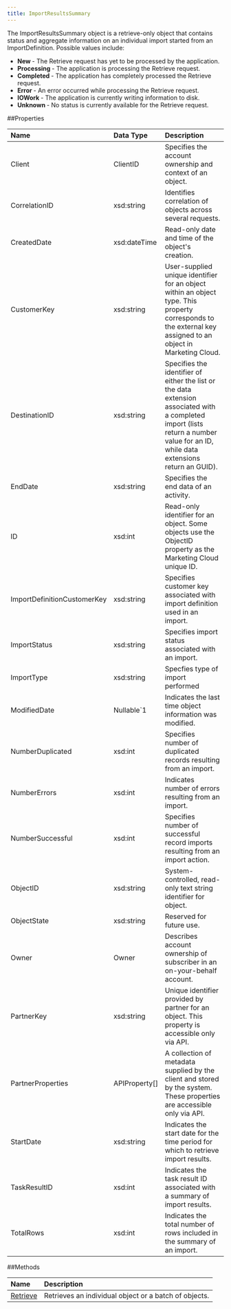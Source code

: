 ```yaml
---
title: ImportResultsSummary
---
```

The ImportResultsSummary object is a retrieve-only object that contains status and aggregate information on an individual import started from an ImportDefinition. Possible values include:</p> <ul> <li><strong>New </strong>- The Retrieve request has yet to be processed by the application.</li> <li><strong>Processing </strong>- The application is processing the Retrieve request.</li> <li><strong>Completed </strong>- The application has completely processed the Retrieve request.</li> <li><strong>Error </strong>- An error occurred while processing the Retrieve request.</li> <li><strong>IOWork </strong>- The application is currently writing information to disk.</li> <li><strong>Unknown </strong>- No status is currently available for the Retrieve request.</li> </ul>

##Properties
<table class="table table-hover"> <thead align="left"><tr><th>Name</th><th>Data Type</th><th>Description</th></tr></thead> <tbody><tr><td>Client</td><td>ClientID</td><td>Specifies the account ownership and context of an object.</td></tr><tr><td>CorrelationID</td><td>xsd:string</td><td>Identifies correlation of objects across several requests.</td></tr><tr><td>CreatedDate</td><td>xsd:dateTime</td><td>Read-only date and time of the object's creation.</td></tr><tr><td>CustomerKey</td><td>xsd:string</td><td>User-supplied unique identifier for an object within an object type. This property corresponds to the external key assigned to an object in Marketing Cloud.</td></tr><tr><td>DestinationID</td><td>xsd:string</td><td>Specifies the identifier of either the list or the data extension associated with a completed import (lists return a number value for an ID, while data extensions return an GUID).</td></tr><tr><td>EndDate</td><td>xsd:string</td><td>Specifies the end data of an activity.</td></tr><tr><td>ID</td><td>xsd:int</td><td>Read-only identifier for an object. Some objects use the ObjectID property as the Marketing Cloud unique ID.</td></tr><tr><td>ImportDefinitionCustomerKey</td><td>xsd:string</td><td>Specifies customer key associated with import definition used in an import.</td></tr><tr><td>ImportStatus</td><td>xsd:string</td><td>Specifies import status associated with an import.</td></tr><tr><td>ImportType</td><td>xsd:string</td><td>Specfies type of import performed</td></tr><tr><td>ModifiedDate</td><td>Nullable&#96;1</td><td>Indicates the last time object information was modified.</td></tr><tr><td>NumberDuplicated</td><td>xsd:int</td><td>Specifies number of duplicated records resulting from an import.</td></tr><tr><td>NumberErrors</td><td>xsd:int</td><td>Indicates number of errors resulting from an import.</td></tr><tr><td>NumberSuccessful</td><td>xsd:int</td><td>Specifies number of successful record imports resulting from an import action.</td></tr><tr><td>ObjectID</td><td>xsd:string</td><td>System-controlled, read-only text string identifier for object.</td></tr><tr><td>ObjectState</td><td>xsd:string</td><td>Reserved for future use.</td></tr><tr><td>Owner</td><td>Owner</td><td>Describes account ownership of subscriber in an on-your-behalf account.</td></tr><tr><td>PartnerKey</td><td>xsd:string</td><td>Unique identifier provided by partner for an object. This property is accessible only via API.</td></tr><tr><td>PartnerProperties</td><td>APIProperty[]</td><td>A collection of metadata supplied by the client and stored by the system. These properties are accessible only via API.</td></tr><tr><td>StartDate</td><td>xsd:string</td><td>Indicates the start date for the time period for which to retrieve import results.</td></tr><tr><td>TaskResultID</td><td>xsd:int</td><td>Indicates the task result ID associated with a summary of import results.</td></tr><tr><td>TotalRows</td><td>xsd:int</td><td>Indicates the total number of rows included in the summary of an import.</td></tr></tbody></table>

##Methods
<table class="table table-hover">
<thead align="left">
<tr><th>Name</th><th>Description</th></tr>
</thead>
<tbody>
<tr>
<td><a href="retrieve.htm" title="Retrieve">Retrieve</a></td>
<td>Retrieves an individual object or a batch of objects.</td>
</tr>
</tbody>
</table>
